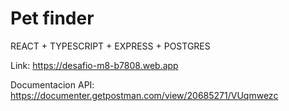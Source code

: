 # Pet finder

REACT + TYPESCRIPT + EXPRESS + POSTGRES


Link: https://desafio-m8-b7808.web.app

Documentacion API: https://documenter.getpostman.com/view/20685271/VUqmwezc
